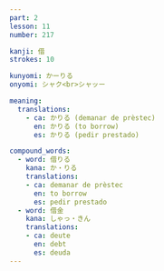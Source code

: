 ```yaml
---
part: 2
lesson: 11
number: 217

kanji: 借
strokes: 10

kunyomi: かーりる
onyomi: シャク<br>シャッー

meaning:
  translations:
    - ca: かりる (demanar de prèstec)
      en: かりる (to borrow)
      es: かりる (pedir prestado)

compound_words:
  - word: 借りる
    kana: か・りる
    translations:
    - ca: demanar de prèstec
      en: to borrow
      es: pedir prestado
  - word: 借金
    kana: しゃっ・きん
    translations:
    - ca: deute
      en: debt
      es: deuda
---
```

